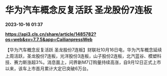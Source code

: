 # 华为汽车概念反复活跃 圣龙股份7连板

**2023-10-16 01:37**

**https://api3.cls.cn/share/article/1485782?os=web&sv=7.7.5&app=CailianpressWeb**

【华为汽车概念反复活跃 圣龙股份7连板】财联社10月16日电，华为汽车概念延续上周活跃，圣龙股份7连板，光洋股份3连板，山子股份2连板，北汽蓝谷、模塑科技、赛力斯涨超3%。消息面上，问界新M7订购量持续高涨，自9月12日正式上市以来，该车上市首月累计大定已突破6万台。